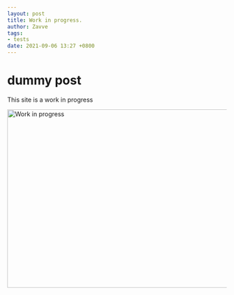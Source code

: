 ```yaml
---
layout: post
title: Work in progress.
author: Zavve
tags:
- tests
date: 2021-09-06 13:27 +0800
---
```


# dummy post

This site is a work in progress

<img src="http://cdn7.bigcommerce.com/s-frpbc5/images/stencil/2000x2000/products/1477/2368/EU20456_450x300_POLY__65377.1501221190.jpg?c=2" alt="Work in progress" style="height: 410px; width:650px;">